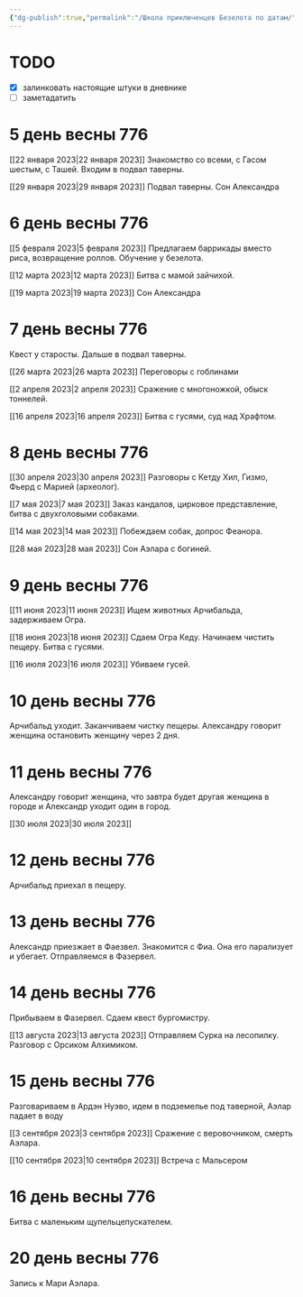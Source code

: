 ```yaml
---
{"dg-publish":true,"permalink":"/Школа приключенцев Безелота по датам/"}
---
```


# TODO
- [x] залинковать настоящие штуки в дневнике
- [ ] заметадатить
# 5 день весны 776

[[22 января 2023\|22 января 2023]]
Знакомство со всеми, с Гасом шестым, с Ташей.
Входим в подвал таверны.

[[29 января 2023\|29 января 2023]]
Подвал таверны.
Сон Александра

# 6 день весны 776

[[5 февраля 2023\|5 февраля 2023]]
Предлагаем баррикады вместо риса, возвращение роллов.
Обучение у безелота.

[[12 марта 2023\|12 марта 2023]]
Битва с мамой зайчихой.

[[19 марта 2023\|19 марта 2023]]
Сон Александра

# 7 день весны 776
Квест у старосты.
Дальше в подвал таверны.

[[26 марта 2023\|26 марта 2023]]
Переговоры с гоблинами

[[2 апреля 2023\|2 апреля 2023]]
Сражение с многоножкой, обыск тоннелей.

[[16 апреля 2023\|16 апреля 2023]]
Битва с гусями, суд над Храфтом.

# 8 день весны 776

[[30 апреля 2023\|30 апреля 2023]]
Разговоры с Кетду Хил, Гизмо, Фьерд с Марией (археолог).

[[7 мая 2023\|7 мая 2023]]
Заказ кандалов, цирковое представление, битва с двухголовыми собаками.

[[14 мая 2023\|14 мая 2023]]
Побеждаем собак, допрос Феанора.

[[28 мая 2023\|28 мая 2023]]
Сон Аэлара с богиней.

# 9 день весны 776

[[11 июня 2023\|11 июня 2023]]
Ищем животных Арчибальда, задерживаем Огра.

[[18 июня 2023\|18 июня 2023]]
Сдаем Огра Кеду. Начинаем чистить пещеру. Битва с гусями.

[[16 июля 2023\|16 июля 2023]]
Убиваем гусей.

# 10 день весны 776
Арчибальд уходит. Заканчиваем чистку пещеры. Александру говорит женщина остановить женщину через 2 дня.

# 11 день весны 776
Александру говорит женщина, что завтра будет другая женщина в городе и Александр уходит один в город.

[[30 июля 2023\|30 июля 2023]]

# 12 день весны 776
Арчибальд приехал в пещеру.

# 13 день весны 776
Александр приезжает в Фаезвел. Знакомится с Фиа. Она его парализует и убегает.
Отправляемся в Фазервел.

# 14 день весны 776
Прибываем в Фазервел. Сдаем квест бургомистру.

[[13 августа 2023\|13 августа 2023]]
Отправляем Сурка на лесопилку. Разговор с Орсиком Алхимиком.

# 15 день весны 776

Разговариваем в Ардэн Нуэво, идем в подземелье под таверной, Аэлар падает в воду

[[3 сентября 2023\|3 сентября 2023]]
Сражение с веровочником, смерть Аэлара.

[[10 сентября 2023\|10 сентября 2023]]
Встреча с Мальсером

# 16 день весны 776
Битва с маленьким щупельцепускателем.

# 20 день весны 776
Запись к Мари Аэлара.